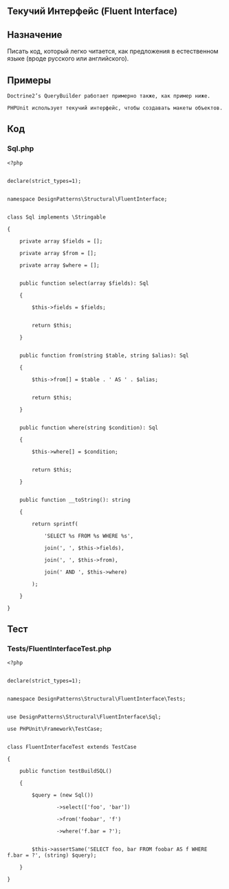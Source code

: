 
## Текучий Интерфейс (Fluent Interface)


## Назначение

Писать код, который легко читается, как предложения в естественном языке (вроде русского или английского).

## Примеры

    Doctrine2’s QueryBuilder работает примерно также, как пример ниже.

    PHPUnit использует текучий интерфейс, чтобы создавать макеты объектов.

## Код

### Sql.php

    <?php


    declare(strict_types=1);


    namespace DesignPatterns\Structural\FluentInterface;


    class Sql implements \Stringable

    {

        private array $fields = [];

        private array $from = [];

        private array $where = [];


        public function select(array $fields): Sql

        {

            $this->fields = $fields;


            return $this;

        }


        public function from(string $table, string $alias): Sql

        {

            $this->from[] = $table . ' AS ' . $alias;


            return $this;

        }


        public function where(string $condition): Sql

        {

            $this->where[] = $condition;


            return $this;

        }


        public function __toString(): string

        {

            return sprintf(

                'SELECT %s FROM %s WHERE %s',

                join(', ', $this->fields),

                join(', ', $this->from),

                join(' AND ', $this->where)

            );

        }

    }

## Тест

### Tests/FluentInterfaceTest.php

    <?php


    declare(strict_types=1);


    namespace DesignPatterns\Structural\FluentInterface\Tests;


    use DesignPatterns\Structural\FluentInterface\Sql;

    use PHPUnit\Framework\TestCase;


    class FluentInterfaceTest extends TestCase

    {

        public function testBuildSQL()

        {

            $query = (new Sql())

                    ->select(['foo', 'bar'])

                    ->from('foobar', 'f')

                    ->where('f.bar = ?');


            $this->assertSame('SELECT foo, bar FROM foobar AS f WHERE f.bar = ?', (string) $query);

        }

    }